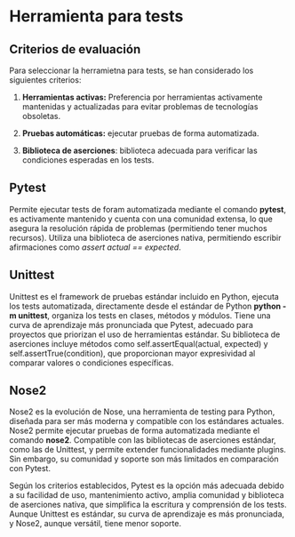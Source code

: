 # Herramienta para tests

## Criterios de evaluación

Para seleccionar la herramietna para tests, se han considerado los siguientes criterios:


1. **Herramientas activas:** Preferencia por herramientas activamente mantenidas y actualizadas para evitar problemas de tecnologías obsoletas.

2. **Pruebas automáticas:** ejecutar pruebas de forma automatizada.

3. **Biblioteca de aserciones**: biblioteca adecuada para verificar las condiciones esperadas en los tests.


## Pytest

Permite ejecutar tests de foram automatizada mediante el comando **pytest**, es activamente mantenido y cuenta con una comunidad extensa, lo que asegura la resolución rápida de problemas (permitiendo tener muchos recursos).
Utiliza una biblioteca de aserciones nativa, permitiendo escribir afirmaciones como *assert actual == expected*.

## Unittest

Unittest es el framework de pruebas estándar incluido en Python, ejecuta los tests automatizada, directamente desde el estándar de Python **python -m unittest**, organiza los tests en clases, métodos y módulos. Tiene una curva de aprendizaje más pronunciada que Pytest, adecuado para proyectos que priorizan el uso de herramientas estándar.
Su biblioteca de aserciones incluye métodos como self.assertEqual(actual, expected) y self.assertTrue(condition), que proporcionan mayor expresividad al comparar valores o condiciones específicas.

## Nose2

Nose2 es la evolución de Nose, una herramienta de testing para Python, diseñada para ser más moderna y compatible con los estándares actuales. 
Nose2 permite ejecutar pruebas de forma automatizada mediante el comando **nose2**. Compatible con las bibliotecas de aserciones estándar, como las de Unittest, y permite extender funcionalidades mediante plugins.
Sin embargo, su comunidad y soporte son más limitados en comparación con Pytest.



Según los criterios establecidos, Pytest es la opción más adecuada debido a su facilidad de uso, mantenimiento activo, amplia comunidad y biblioteca de aserciones nativa, que simplifica la escritura y comprensión de los tests. Aunque Unittest es estándar, su curva de aprendizaje es más pronunciada, y Nose2, aunque versátil, tiene menor soporte. 
